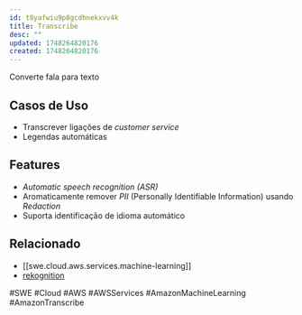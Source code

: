 ```yaml
---
id: t8yafwiu9p8gcdhnekxvv4k
title: Transcribe
desc: ""
updated: 1748264820176
created: 1748264820176
---
```


Converte fala para texto

## Casos de Uso

- Transcrever ligações de _customer service_
- Legendas automáticas

## Features

- _Automatic speech recognition (ASR)_
- Aromaticamente remover _PII_ (Personally Identifiable Information) usando _Redaction_
- Suporta identificação de idioma automático

## Relacionado

- [[swe.cloud.aws.services.machine-learning]]
- [rekognition](https://aws.amazon.com/transcribe/)

#SWE #Cloud #AWS #AWSServices #AmazonMachineLearning #AmazonTranscribe
